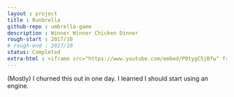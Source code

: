 ```yaml
---
layout : project
title : Runbrella
github-repo : umbrella-game
description : Winner Winner Chicken Dinner
rough-start : 2017/10
# rough-end : 2017/10
status: Completed
extra-html : <iframe src="https://www.youtube.com/embed/P9tygC5jBfw" frameborder="0" allow="autoplay; encrypted-media" allowfullscreen></iframe>
---
```


(Mostly) I churned this out in one day. I learned I should start using an engine.